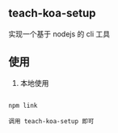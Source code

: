 
## teach-koa-setup

实现一个基于 nodejs 的 cli 工具

## 使用

1. 本地使用
```shell

npm link

调用 teach-koa-setup 即可

```
